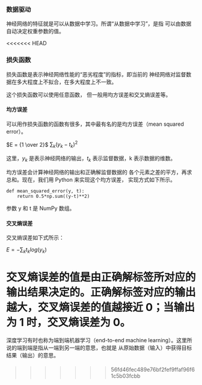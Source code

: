 ### 数据驱动
神经网络的特征就是可以从数据中学习。所谓“从数据中学习”，是指
可以由数据自动决定权重参数的值。

<<<<<<< HEAD
### 损失函数

损失函数是表示神经网络性能的“恶劣程度”的指标，即当前的
神经网络对监督数据在多大程度上不拟合，在多大程度上不一致。

这个损失函数可以使用任意函数，
但一般用均方误差和交叉熵误差等。

#### 均方误差
可以用作损失函数的函数有很多，其中最有名的是均方误差（mean squared
error）。

$E = {1 \over 2}$ $\sum_k(y_k - t_k)^2$

这里，$y_k$ 是表示神经网络的输出，$t_k$ 表示监督数据，k 表示数据的维数。

均方误差会计算神经网络的输出和正确解监督数据的
各个元素之差的平方，再求总和。现在，我们用 Python 来实现这个均方误差，
实现方式如下所示。
```
def mean_squared_error(y, t):
    return 0.5*np.sum((y-t)**2)
```
参数 y 和 t 是 NumPy 数组。

#### 交叉熵误差
交叉熵误差如下式所示：

$E = - \sum_kt_klog(y_k)$

交叉熵误差的值是由正确解标签所对应的输出结果决定的。正确解标签对应的输出越大，交叉熵误差的值越接近 0；当输出为 1 时，交叉熵误差为 0。
=======
深度学习有时也称为端到端机器学习（end-to-end machine
learning）。这里所说的端到端是指从一端到另一端的意思，也就是
从原始数据（输入）中获得目标结果（输出）的意思。

#### 
>>>>>>> 56fd46fec489e76bf2fef9ffaf96f61c5b03fcbb
